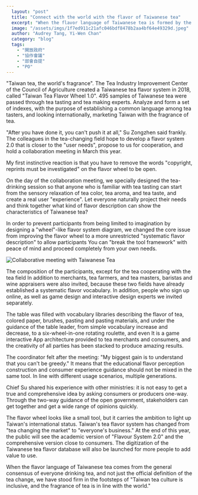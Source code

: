 ```yaml
---
  layout: "post"
  title: "Connect with the world with the flavor of Taiwanese tea"
  excerpt: "When the flavor language of Taiwanese tea is formed by the general consensus that you and I drink tea, it is the first step to stay firmly in line with the world from \"changing tea market\" to \"everyone's business\"."
  image: "/assets/imgs/1f7ed911c21afc046bdf8478b2aa4bf64e49329d.jpeg"
  author: "Audrey Tang, Yi-Wen Chan"
  category: "blog"
  tags: 
    - "開放政府"
    - "協作會議"
    - "部會自提"
    - "PO"
---
```




"Taiwan tea, the world's fragrance". The Tea Industry Improvement Center of the Council of Agriculture created a Taiwanese tea flavor system in 2018, called "Taiwan Tea Flavor Wheel 1.0". 495 samples of Taiwanese tea were passed through tea tasting and tea making experts. Analyze and form a set of indexes, with the purpose of establishing a common language among tea tasters, and looking internationally, marketing Taiwan with the fragrance of tea. 

 "After you have done it, you can't push it at all," Su Zongzhen said frankly. The colleagues in the tea-changing field hope to develop a flavor system 2.0 that is closer to the "user needs", propose to us for cooperation, and hold a collaboration meeting in March this year. 

My first instinctive reaction is that you have to remove the words "copyright, reprints must be investigated" on the flavor wheel to be open. 

On the day of the collaboration meeting, we specially designed the tea-drinking session so that anyone who is familiar with tea tasting can start from the sensory relaxation of tea color, tea aroma, and tea taste, and create a real user "experience". Let everyone naturally project their needs and think together what kind of flavor description can show the characteristics of Taiwanese tea? 

In order to prevent participants from being limited to imagination by designing a "wheel"-like flavor system diagram, we changed the core issue from improving the flavor wheel to a more unrestricted "systematic flavor description" to allow participants You can "break the tool framework" with peace of mind and proceed completely from your own needs. 

![Collaborative meeting with Taiwanese Tea](https://talk.pdis.nat.gov.tw/uploads/default/original/2X/b/b8a9a75ee4bd2bbfaf52e6838331c751217a03f7.jpeg)

The composition of the participants, except for the tea cooperating with the tea field In addition to merchants, tea farmers, and tea masters, baristas and wine appraisers were also invited, because these two fields have already established a systematic flavor vocabulary. In addition, people who sign up online, as well as game design and interactive design experts we invited separately. 

The table was filled with vocabulary libraries describing the flavor of tea, colored paper, brushes, pasting and pasting materials, and under the guidance of the table leader, from simple vocabulary increase and decrease, to a six-wheel-in-one rotating roulette, and even It is a game interactive App architecture provided to tea merchants and consumers, and the creativity of all parties has been stacked to produce amazing results. 

The coordinator felt after the meeting: "My biggest gain is to understand that you can't be greedy." It means that the educational flavor perception construction and consumer experience guidance should not be mixed in the same tool. In line with different usage scenarios, multiple generations. 

 Chief Su shared his experience with other ministries: it is not easy to get a true and comprehensive idea by asking consumers or producers one-way. Through the two-way guidance of the open government, stakeholders can get together and get a wide range of opinions quickly. 

The flavor wheel looks like a small tool, but it carries the ambition to light up Taiwan's international status. Taiwan's tea flavor system has changed from "tea changing the market" to "everyone's business." At the end of this year, the public will see the academic version of "Flavour System 2.0" and the comprehensive version close to consumers. The digitization of the Taiwanese tea flavor database will also be launched for more people to add value to use. 

When the flavor language of Taiwanese tea comes from the general consensus of everyone drinking tea, and not just the official definition of the tea change, we have stood firm in the footsteps of "Taiwan tea culture is inclusive, and the fragrance of tea is in line with the world." 
